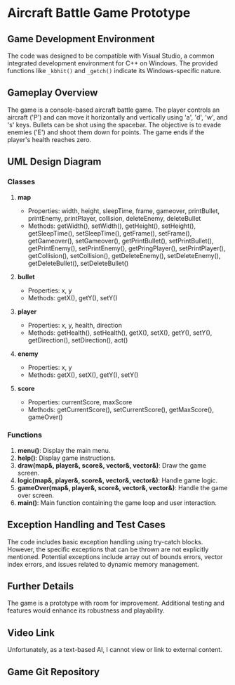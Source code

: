 # Aircraft Battle Game Prototype

## Game Development Environment

The code was designed to be compatible with Visual Studio, a common integrated development environment for C++ on Windows. The provided functions like `_kbhit()` and `_getch()` indicate its Windows-specific nature.

## Gameplay Overview

The game is a console-based aircraft battle game. The player controls an aircraft ('P') and can move it horizontally and vertically using 'a', 'd', 'w', and 's' keys. Bullets can be shot using the spacebar. The objective is to evade enemies ('E') and shoot them down for points. The game ends if the player's health reaches zero.

## UML Design Diagram

### Classes

1. **map**
   - Properties: width, height, sleepTime, frame, gameover, printBullet, printEnemy, printPlayer, collision, deleteEnemy, deleteBullet
   - Methods: getWidth(), setWidth(), getHeight(), setHeight(), getSleepTime(), setSleepTime(), getFrame(), setFrame(), getGameover(), setGameover(), getPrintBullet(), setPrintBullet(), getPrintEnemy(), setPrintEnemy(), getPringPlayer(), setPrintPlayer(), getCollision(), setCollision(), getDeleteEnemy(), setDeleteEnemy(), getDeleteBullet(), setDeleteBullet()

2. **bullet**
   - Properties: x, y
   - Methods: getX(), getY(), setY()

3. **player**
   - Properties: x, y, health, direction
   - Methods: getHealth(), setHealth(), getX(), setX(), getY(), setY(), getDirection(), setDirection(), act()

4. **enemy**
   - Properties: x, y
   - Methods: getX(), setX(), getY(), setY()

5. **score**
   - Properties: currentScore, maxScore
   - Methods: getCurrentScore(), setCurrentScore(), getMaxScore(), gameOver()

### Functions

1. **menu()**: Display the main menu.
2. **help()**: Display game instructions.
3. **draw(map&, player&, score&, vector<enemy>&, vector<bullet>&)**: Draw the game screen.
4. **logic(map&, player&, score&, vector<enemy>&, vector<bullet>&)**: Handle game logic.
5. **gameOver(map&, player&, score&, vector<enemy>&, vector<bullet>&)**: Handle the game over screen.
6. **main()**: Main function containing the game loop and user interaction.

## Exception Handling and Test Cases

The code includes basic exception handling using try-catch blocks. However, the specific exceptions that can be thrown are not explicitly mentioned. Potential exceptions include array out of bounds errors, vector index errors, and issues related to dynamic memory management.

## Further Details

The game is a prototype with room for improvement. Additional testing and features would enhance its robustness and playability.

## Video Link
Unfortunately, as a text-based AI, I cannot view or link to external content.

## Game Git Repository

